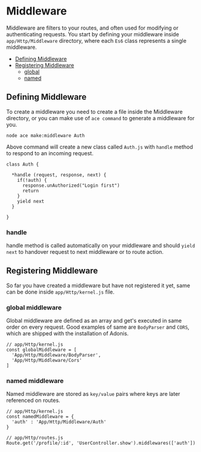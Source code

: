 # Middleware

Middleware are filters to your routes, and often used for modifying or authenticating requests. You start by defining your middleware inside `app/Http/Middleware` directory, where each `Es6` class represents a single middleware.

- [Defining Middleware](#defining-middleware)
- [Registering Middleware](#registering-middleware)
  - [global](#global)
  - [named](#named)

## Defining Middleware

To create a middleware you need to create a file inside the Middleware directory, or you can make use of `ace command` to generate a middleware for you.

```bash-line-numbers
node ace make:middleware Auth
```

Above command will create a new class called `Auth.js` with `handle` method to respond to an incoming request.

```javascript,line-numbers
class Auth {
  
  *handle (request, response, next) {
    if(!auth) {
      response.unAuthorized("Login first")
      return
    }
    yield next
  }

}
```

### handle

handle method is called automatically on your middleware and should `yield next` to handover request to next middleware or to route action.

## Registering Middleware

So far you have created a middleware but have not registered it yet, same can be done inside `app/Http/kernel.js` file. 

### global middleware

Global middleware are defined as an array and get's executed in same order on every request. Good examples of same are `BodyParser` and `CORS`, which are shipped with the installation of Adonis.

```javascript,line-numbers
// app/Http/kernel.js
const globalMiddleware = [
  'App/Http/Middleware/BodyParser',
  'App/Http/Middleware/Cors'
]
```

### named middleware

Named middleware are stored as `key/value` pairs where keys are later referenced on routes.

```javascript,line-numbers
// app/Http/kernel.js
const namedMiddleware = {
  'auth' : 'App/Http/Middleware/Auth'
}
```

```javascript,line-numbers
// app/Http/routes.js
Route.get('/profile/:id', 'UserController.show').middlewares(['auth'])
```
